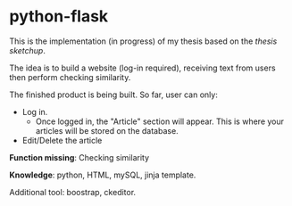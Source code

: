 # python-flask

This is the implementation (in progress) of my thesis based on the *thesis sketchup*. 

The idea is to build a website (log-in required), receiving text from users then perform checking similarity. 

The finished product is being built. So far, user can only:
* Log in. 
	* Once logged in, the "Article" section will appear. This is where your articles will be stored on the database.
* Edit/Delete the article

**Function missing**: Checking similarity

**Knowledge**: python, HTML, mySQL, jinja template.

Additional tool: boostrap, ckeditor. 


